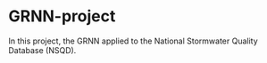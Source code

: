 # GRNN-project
In this project, the GRNN applied to the National Stormwater Quality Database (NSQD).

